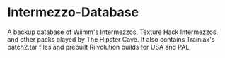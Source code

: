 # Intermezzo-Database
A backup database of Wiimm's Intermezzos, Texture Hack Intermezzos, and other packs played by The Hipster Cave. It also contains Trainiax's patch2.tar files and prebuilt Riivolution builds for USA and PAL.
